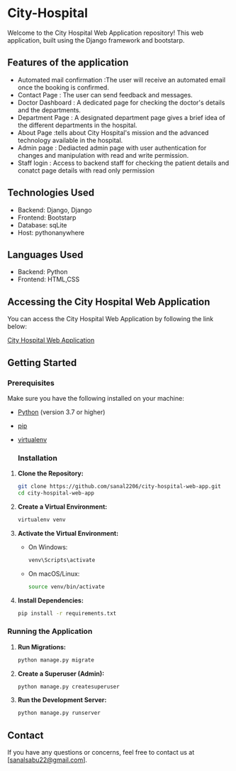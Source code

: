 # City-Hospital 
 Welcome to the City Hospital Web Application repository! This web application, built using the Django framework and bootstarp.

## Features of the application
 - Automated mail confirmation :The user will receive an automated email once the booking is confirmed.
 - Contact Page : The user can send feedback and messages.
 - Doctor Dashboard : A dedicated page for checking the doctor's details and the departments.
 - Department Page : A designated department page gives a brief idea of the different departments in the hospital.
 - About Page :tells about City Hospital's mission and the advanced technology available in the hospital.
 - Admin page : Dediacted admin page with user authentication for changes and manipulation with read and write permission.
 - Staff login : Access to backend staff for checking the patient details and conatct page details with read only permission


 ## Technologies Used
 - Backend: Django, Django
 - Frontend: Bootstarp
 - Database: sqLite
 - Host: pythonanywhere

  ## Languages Used
  - Backend: Python
  - Frontend: HTML,CSS


## Accessing the City Hospital Web Application

You can access the City Hospital Web Application by following the link below:

[City Hospital Web Application](https://sanal2206.pythonanywhere.com/about)


## Getting Started

### Prerequisites

Make sure you have the following installed on your machine:

- [Python](https://www.python.org/) (version 3.7 or higher)
- [pip](https://pip.pypa.io/en/stable/installation/)
- [virtualenv](https://pypi.org/project/virtualenv/)

  ### Installation

1. **Clone the Repository:**
   ```bash
   git clone https://github.com/sanal2206/city-hospital-web-app.git
   cd city-hospital-web-app

2. **Create a Virtual Environment:**

    ```bash
    virtualenv venv
    ```

3. **Activate the Virtual Environment:**
   - On Windows:

        ```bash
        venv\Scripts\activate
        ```

   - On macOS/Linux:

        ```bash
        source venv/bin/activate
        ```

4. **Install Dependencies:**

    ```bash
    pip install -r requirements.txt
    ```

### Running the Application

1. **Run Migrations:**

    ```bash
    python manage.py migrate
    ```

2. **Create a Superuser (Admin):**

    ```bash
    python manage.py createsuperuser
    ```

3. **Run the Development Server:**

    ```bash
    python manage.py runserver
    ```


## Contact

If you have any questions or concerns, feel free to contact us at [sanalsabu22@gmail.com].

   


  
  







